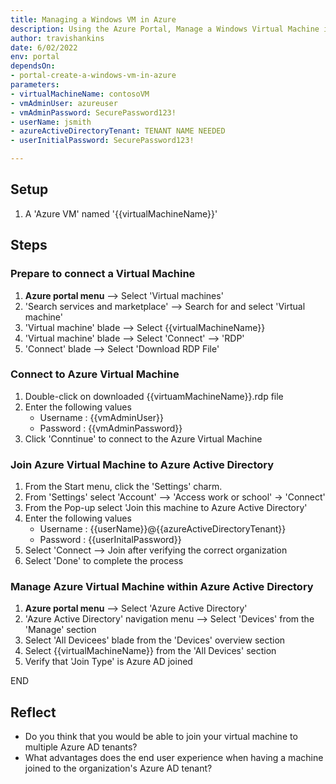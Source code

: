 ```yaml
---
title: Managing a Windows VM in Azure
description: Using the Azure Portal, Manage a Windows Virtual Machine in Azure
author: travishankins
date: 6/02/2022
env: portal
dependsOn:
- portal-create-a-windows-vm-in-azure
parameters:
- virtualMachineName: contosoVM
- vmAdminUser: azureuser
- vmAdminPassword: SecurePassword123!
- userName: jsmith
- azureActiveDirectoryTenant: TENANT NAME NEEDED
- userInitialPassword: SecurePassword123!

---
```


## Setup

1. A 'Azure VM' named '{{virtualMachineName}}'

## Steps

### Prepare to connect a Virtual Machine

1. **Azure portal menu** --> Select 'Virtual machines'
2. 'Search services and marketplace' --> Search for and select 'Virtual machine'
3. 'Virtual machine' blade --> Select {{virtualMachineName}}
4. 'Virtual machine' blade --> Select 'Connect' --> 'RDP'
5. 'Connect' blade --> Select 'Download RDP File'

### Connect to Azure Virtual Machine

1. Double-click on downloaded {{virtuamMachineName}}.rdp file
2. Enter the following values
   - Username : {{vmAdminUser}}
   - Password : {{vmAdminPassword}}
3. Click 'Conntinue' to connect to the Azure Virtual Machine


### Join Azure Virtual Machine to Azure Active Directory

1. From the Start menu, click the 'Settings' charm.
2. From 'Settings' select 'Account' -->  'Access work or school' -> 'Connect'
3. From the Pop-up select 'Join this machine to Azure Active Directory'
4. Enter the following values
   - Username : {{userName}}@{{azureActiveDirectoryTenant}}
   - Password : {{userInitalPassword}}
5. Select 'Connect --> Join after verifying the correct organization
6. Select 'Done' to complete the process

### Manage Azure Virtual Machine within Azure Active Directory

1. **Azure portal menu** --> Select 'Azure Active Directory'
2. 'Azure Active Directory' navigation menu --> Select 'Devices' from the 'Manage' section
3. Select 'All Devicees' blade from the 'Devices' overview section
4. Select {{virtualMachineName}} from the 'All Devices' section
5. Verify that 'Join Type' is Azure AD joined

END

## Reflect

- Do you think that you would be able to join your virtual machine to multiple Azure AD tenants?
- What advantages does the end user experience when having a machine joined to the organization's Azure AD tenant?

